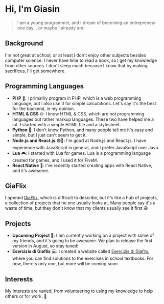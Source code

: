 Hi, I'm Giasin
==============

> I am a young programmer, and I dream of becoming an entrepreneur one day... or maybe I already am.

Background
----------

I'm not great at school, or at least I don't enjoy other subjects besides computer science. I never have time to read a book, so I get my knowledge from other sources. I don't sleep much because I know that by making sacrifices, I'll get somewhere.

Programming Languages
---------------------

*   **PHP** 🐘: I primarily program in PHP, which is a web programming language, but I also use it for simple calculations. Let's say it's the best for the backend, in my opinion.
*   **HTML & CSS** 🌐: I know HTML & CSS, which are not programming languages but rather markup languages. These two have helped me a lot. I started with a simple HTML file and a stylesheet.
*   **Python** 🐍: I don't know Python, and many people tell me it's easy and simple, but I just can't seem to get it.
*   **Node.js and React.js** 🟢🔵: I'm good at Node.js and React.js. I have experience with JavaScript in general, and I prefer JavaScript over Java.
*   **Lua** 🎮: I started with Lua for games. Lua is a programming language created for games, and I used it for FiveM.
*   **React Native** 📱: I've recently started creating apps with React Native, and it's awesome.

GiaFlix
-------

I opened [GiaFlix](https://www.giaflix.it/), which is difficult to describe, but it's like a hub of projects, a collection of projects that no one usually looks at. Many people say it's a waste of time, but they don't know that my clients usually see it first 😃

Projects
--------

*   **Upcoming Project** 🚀: I am currently working on a project with some of my friends, and it's going to be awesome. We plan to release the first version in August, so stay tuned!
*   **Esercizis di Giaflix** 💻: I created a website called [Esercizis di Giaflix](https://esercizis.giaflix.net/), where you can find solutions to the exercises in school textbooks. For now, there's only one, but more will be coming soon.

Interests
---------

My interests are varied, from volunteering to using my knowledge to help others or for work. 🤝
